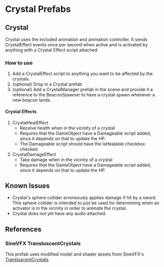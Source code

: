﻿# Crystal Prefabs

## Crystal
   
Crystal uses the included animation and animation controller. It sends
CrystalEffect events once per second when active and is activated by anything
with a Crystal Effect script attached. 

### How to use

1. Add a CrystalEffect script to anything you want to be affected by the crystals. 
2. (optional) Drop in a Crystal prefab
3. (optional) Add a CrystalManager prefab in the scene and provide it a
reference to the BeaconSpawner to have a crystal spawn whenever a new beacon
lands.

#### Crystal Effects
1. CrystalHealEffect
   * Receive health when in the vicinity of a crystal
   * Requires that the GameObject have a Damageable script added, since it depends on that to update the HP.
   * The Damageable script should have the IsHealable checkbox checked.
2. CrystalDamageEffect
   * Take damage when in the vicinity of a crystal
   * Requires that the GameObject have a Damageable script added, since it depends on that to update the HP.

## Known Issues
* Crystal's sphere collider erroneously applies damage if hit by a sword. This
sphere collider is intended to just be used for determining when an activator
is in the vicinity in order to animate the crystal.
* Crystal does not yet have any audio attached.

## References

### SineVFX TransluscentCrystals

This prefab uses modified model and shader assets from SineVFX's
[TransluscentCrystals](https://assetstore.unity.com/packages/3d/environments/fantasy/translucent-crystals-106274).

